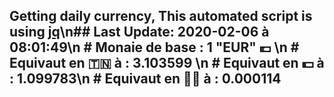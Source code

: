 ## Getting daily currency, This automated script is using [jq](https://stedolan.github.io/jq/)\n## Last Update:  2020-02-06 à 08:01:49\n # Monaie de base : 1 "EUR" 💶 \n # Equivaut en 🇹🇳 à :  3.103599 \n # Equivaut en 💵 à : 1.099783\n # Equivaut en 🐱‍💻 à :  0.000114
